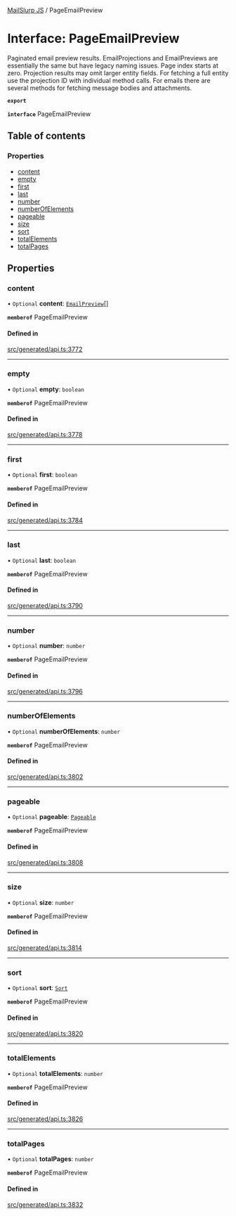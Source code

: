 [MailSlurp JS](../README.md) / PageEmailPreview

# Interface: PageEmailPreview

Paginated email preview results. EmailProjections and EmailPreviews are essentially the same but have legacy naming issues. Page index starts at zero. Projection results may omit larger entity fields. For fetching a full entity use the projection ID with individual method calls. For emails there are several methods for fetching message bodies and attachments.

**`export`**

**`interface`** PageEmailPreview

## Table of contents

### Properties

- [content](PageEmailPreview.md#content)
- [empty](PageEmailPreview.md#empty)
- [first](PageEmailPreview.md#first)
- [last](PageEmailPreview.md#last)
- [number](PageEmailPreview.md#number)
- [numberOfElements](PageEmailPreview.md#numberofelements)
- [pageable](PageEmailPreview.md#pageable)
- [size](PageEmailPreview.md#size)
- [sort](PageEmailPreview.md#sort)
- [totalElements](PageEmailPreview.md#totalelements)
- [totalPages](PageEmailPreview.md#totalpages)

## Properties

### content

• `Optional` **content**: [`EmailPreview`](EmailPreview.md)[]

**`memberof`** PageEmailPreview

#### Defined in

[src/generated/api.ts:3772](https://github.com/mailslurp/mailslurp-client/blob/6bcf839/src/generated/api.ts#L3772)

___

### empty

• `Optional` **empty**: `boolean`

**`memberof`** PageEmailPreview

#### Defined in

[src/generated/api.ts:3778](https://github.com/mailslurp/mailslurp-client/blob/6bcf839/src/generated/api.ts#L3778)

___

### first

• `Optional` **first**: `boolean`

**`memberof`** PageEmailPreview

#### Defined in

[src/generated/api.ts:3784](https://github.com/mailslurp/mailslurp-client/blob/6bcf839/src/generated/api.ts#L3784)

___

### last

• `Optional` **last**: `boolean`

**`memberof`** PageEmailPreview

#### Defined in

[src/generated/api.ts:3790](https://github.com/mailslurp/mailslurp-client/blob/6bcf839/src/generated/api.ts#L3790)

___

### number

• `Optional` **number**: `number`

**`memberof`** PageEmailPreview

#### Defined in

[src/generated/api.ts:3796](https://github.com/mailslurp/mailslurp-client/blob/6bcf839/src/generated/api.ts#L3796)

___

### numberOfElements

• `Optional` **numberOfElements**: `number`

**`memberof`** PageEmailPreview

#### Defined in

[src/generated/api.ts:3802](https://github.com/mailslurp/mailslurp-client/blob/6bcf839/src/generated/api.ts#L3802)

___

### pageable

• `Optional` **pageable**: [`Pageable`](Pageable.md)

**`memberof`** PageEmailPreview

#### Defined in

[src/generated/api.ts:3808](https://github.com/mailslurp/mailslurp-client/blob/6bcf839/src/generated/api.ts#L3808)

___

### size

• `Optional` **size**: `number`

**`memberof`** PageEmailPreview

#### Defined in

[src/generated/api.ts:3814](https://github.com/mailslurp/mailslurp-client/blob/6bcf839/src/generated/api.ts#L3814)

___

### sort

• `Optional` **sort**: [`Sort`](Sort.md)

**`memberof`** PageEmailPreview

#### Defined in

[src/generated/api.ts:3820](https://github.com/mailslurp/mailslurp-client/blob/6bcf839/src/generated/api.ts#L3820)

___

### totalElements

• `Optional` **totalElements**: `number`

**`memberof`** PageEmailPreview

#### Defined in

[src/generated/api.ts:3826](https://github.com/mailslurp/mailslurp-client/blob/6bcf839/src/generated/api.ts#L3826)

___

### totalPages

• `Optional` **totalPages**: `number`

**`memberof`** PageEmailPreview

#### Defined in

[src/generated/api.ts:3832](https://github.com/mailslurp/mailslurp-client/blob/6bcf839/src/generated/api.ts#L3832)
